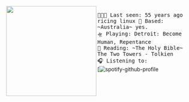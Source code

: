 <img align="left" width="240" src="[https://i.postimg.cc/jSbsYbgK/octocat-1607474030530.png](https://tenor.com/bLwY3.gif)"> <samp> <br>
  👩🏼‍💻 Last seen: 55 years ago ricing linux
  🌁 Based: ~Australia~ yes.<br>
  🛸 Playing: Detroit: Become Human, Repentance<br>
  📖 Reading: ~The Holy Bible~ The Two Towers - Tolkien<br> 
  🎧 Listening to: <br> </samp>
[![spotify-github-profile]([![spotify-github-profile](https://spotify-github-profile.vercel.app/api/view?uid=q8hkj695x2mvn1uypwrtbvbge&cover_image=true&theme=natemoo-re&show_offline=true&background_color=121212&interchange=false&bar_color=53b14f&bar_color_cover=true)](https://spotify-github-profile.vercel.app/api/view?uid=q8hkj695x2mvn1uypwrtbvbge&redirect=true)) <br>

